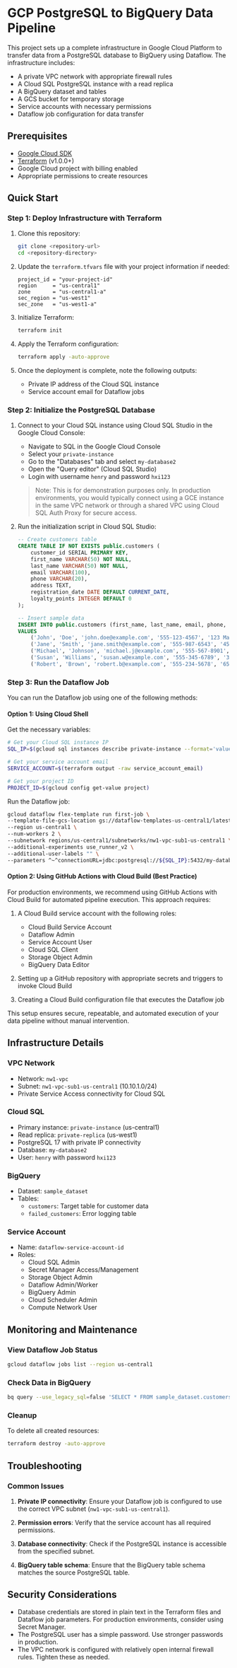 # GCP PostgreSQL to BigQuery Data Pipeline

This project sets up a complete infrastructure in Google Cloud Platform to transfer data from a PostgreSQL database to BigQuery using Dataflow. The infrastructure includes:

- A private VPC network with appropriate firewall rules
- A Cloud SQL PostgreSQL instance with a read replica
- A BigQuery dataset and tables
- A GCS bucket for temporary storage
- Service accounts with necessary permissions
- Dataflow job configuration for data transfer

## Prerequisites

- [Google Cloud SDK](https://cloud.google.com/sdk/docs/install)
- [Terraform](https://developer.hashicorp.com/terraform/downloads) (v1.0.0+)
- Google Cloud project with billing enabled
- Appropriate permissions to create resources

## Quick Start

### Step 1: Deploy Infrastructure with Terraform

1. Clone this repository:
   ```bash
   git clone <repository-url>
   cd <repository-directory>
   ```

2. Update the `terraform.tfvars` file with your project information if needed:
   ```
   project_id = "your-project-id"
   region     = "us-central1"
   zone       = "us-central1-a"
   sec_region = "us-west1"
   sec_zone   = "us-west1-a"
   ```

3. Initialize Terraform:
   ```bash
   terraform init
   ```

4. Apply the Terraform configuration:
   ```bash
   terraform apply -auto-approve
   ```

5. Once the deployment is complete, note the following outputs:
   - Private IP address of the Cloud SQL instance
   - Service account email for Dataflow jobs

### Step 2: Initialize the PostgreSQL Database

1. Connect to your Cloud SQL instance using Cloud SQL Studio in the Google Cloud Console:
   - Navigate to SQL in the Google Cloud Console
   - Select your `private-instance`
   - Go to the "Databases" tab and select `my-database2`
   - Open the "Query editor" (Cloud SQL Studio)
   - Login with username `henry` and password `hxi123`

   > Note: This is for demonstration purposes only. In production environments, you would typically connect using a GCE instance in the same VPC network or through a shared VPC using Cloud SQL Auth Proxy for secure access.

2. Run the initialization script in Cloud SQL Studio:

   ```sql
   -- Create customers table
   CREATE TABLE IF NOT EXISTS public.customers (
       customer_id SERIAL PRIMARY KEY,
       first_name VARCHAR(50) NOT NULL,
       last_name VARCHAR(50) NOT NULL,
       email VARCHAR(100),
       phone VARCHAR(20),
       address TEXT,
       registration_date DATE DEFAULT CURRENT_DATE,
       loyalty_points INTEGER DEFAULT 0
   );

   -- Insert sample data
   INSERT INTO public.customers (first_name, last_name, email, phone, address)
   VALUES
       ('John', 'Doe', 'john.doe@example.com', '555-123-4567', '123 Main St'),
       ('Jane', 'Smith', 'jane.smith@example.com', '555-987-6543', '456 Oak Ave'),
       ('Michael', 'Johnson', 'michael.j@example.com', '555-567-8901', '789 Pine Rd'),
       ('Susan', 'Williams', 'susan.w@example.com', '555-345-6789', '321 Elm St'),
       ('Robert', 'Brown', 'robert.b@example.com', '555-234-5678', '654 Maple Dr');
   ```

### Step 3: Run the Dataflow Job

You can run the Dataflow job using one of the following methods:

#### Option 1: Using Cloud Shell

Get the necessary variables:

```bash
# Get your Cloud SQL instance IP
SQL_IP=$(gcloud sql instances describe private-instance --format='value(ipAddresses[0].ipAddress)')

# Get your service account email
SERVICE_ACCOUNT=$(terraform output -raw service_account_email)

# Get your project ID
PROJECT_ID=$(gcloud config get-value project)
```

Run the Dataflow job:

```bash
gcloud dataflow flex-template run first-job \
--template-file-gcs-location gs://dataflow-templates-us-central1/latest/flex/PostgreSQL_to_BigQuery \
--region us-central1 \
--num-workers 2 \
--subnetwork regions/us-central1/subnetworks/nw1-vpc-sub1-us-central1 \
--additional-experiments use_runner_v2 \
--additional-user-labels "" \
--parameters ^~^connectionURL=jdbc:postgresql://${SQL_IP}:5432/my-database2~username=henry~password=hxi123~outputTable=${PROJECT_ID}:sample_dataset.customers~bigQueryLoadingTemporaryDirectory=gs://${PROJECT_ID}-data-bucket/temp-dir~useColumnAlias=false~isTruncate=false~partitionColumn=customer_id~partitionColumnType=long~table=public.customers~fetchSize=50000~createDisposition=CREATE_NEVER~useStorageWriteApi=false~autoscalingAlgorithm=NONE~serviceAccount=${SERVICE_ACCOUNT}~labels={\"goog-dataflow-provided-template-name\":\"postgresql_to_bigquery\"\,\"goog-dataflow-provided-template-version\":\"2025-03-11-00_rc02\"\,\"goog-dataflow-provided-template-type\":\"flex\"}
```

#### Option 2: Using GitHub Actions with Cloud Build (Best Practice)

For production environments, we recommend using GitHub Actions with Cloud Build for automated pipeline execution. This approach requires:

1. A Cloud Build service account with the following roles:
   - Cloud Build Service Account
   - Dataflow Admin
   - Service Account User
   - Cloud SQL Client
   - Storage Object Admin
   - BigQuery Data Editor

2. Setting up a GitHub repository with appropriate secrets and triggers to invoke Cloud Build

3. Creating a Cloud Build configuration file that executes the Dataflow job

This setup ensures secure, repeatable, and automated execution of your data pipeline without manual intervention.

## Infrastructure Details

### VPC Network
- Network: `nw1-vpc`
- Subnet: `nw1-vpc-sub1-us-central1` (10.10.1.0/24)
- Private Service Access connectivity for Cloud SQL

### Cloud SQL
- Primary instance: `private-instance` (us-central1)
- Read replica: `private-replica` (us-west1)
- PostgreSQL 17 with private IP connectivity
- Database: `my-database2`
- User: `henry` with password `hxi123`

### BigQuery
- Dataset: `sample_dataset`
- Tables:
  - `customers`: Target table for customer data
  - `failed_customers`: Error logging table

### Service Account
- Name: `dataflow-service-account-id`
- Roles:
  - Cloud SQL Admin
  - Secret Manager Access/Management
  - Storage Object Admin
  - Dataflow Admin/Worker
  - BigQuery Admin
  - Cloud Scheduler Admin
  - Compute Network User

## Monitoring and Maintenance

### View Dataflow Job Status
```bash
gcloud dataflow jobs list --region us-central1
```

### Check Data in BigQuery
```bash
bq query --use_legacy_sql=false 'SELECT * FROM sample_dataset.customers LIMIT 10'
```

### Cleanup
To delete all created resources:
```bash
terraform destroy -auto-approve
```

## Troubleshooting

### Common Issues

1. **Private IP connectivity**: Ensure your Dataflow job is configured to use the correct VPC subnet (`nw1-vpc-sub1-us-central1`).

2. **Permission errors**: Verify that the service account has all required permissions.

3. **Database connectivity**: Check if the PostgreSQL instance is accessible from the specified subnet.

4. **BigQuery table schema**: Ensure that the BigQuery table schema matches the source PostgreSQL table.

## Security Considerations

- Database credentials are stored in plain text in the Terraform files and Dataflow job parameters. For production environments, consider using Secret Manager.
- The PostgreSQL user has a simple password. Use stronger passwords in production.
- The VPC network is configured with relatively open internal firewall rules. Tighten these as needed.